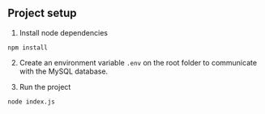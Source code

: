 ## Project setup

1. Install node dependencies
```
npm install
```
2. Create an environment variable `.env` on the root folder to communicate with the MySQL database.

3. Run the project
```
node index.js
```
